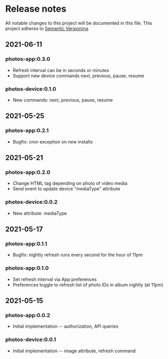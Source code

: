 # Release notes
All notable changes to this project will be documented in this file.
This project adheres to [Semantic Versioning](http://semver.org/).

## 2021-06-11

### photos-app:0.3.0
* Refresh interval can be in seconds or minutes
* Support new device commands next, previous, pause, resume

### photos-device:0.1.0
* New commands: next, previous, pause, resume

## 2021-05-25

### photos-app:0.2.1
* Bugfix: cron exception on new installs

## 2021-05-21

### photos-app:0.2.0
* Change HTML tag depending on photo of video media
* Send event to update device "mediaType" attribute

### photos-device:0.0.2
* New attribute: mediaType

## 2021-05-17

### photos-app:0.1.1
* Bugfix: nightly refresh runs every second for the hour of 11pm

### photos-app:0.1.0
* Set refresh interval via App preferences
* Preferences toggle to refresh list of photo IDs in album nightly (at 11pm)

## 2021-05-15

### photos-app:0.0.2
* Initial implementation -- authorization, API queries

### photos-device:0.0.1
* Initial implementation -- image attribute, refresh command
